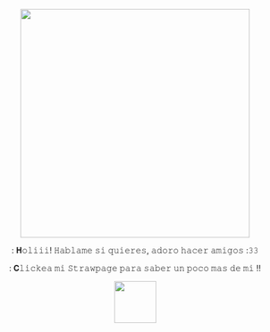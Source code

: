 <p align="center">
    <img width="410" src="https://pa1.aminoapps.com/6783/02e1d0547d4104d758573fbcc838f9b4f362d6e2_00.gif" alt="">
</p>

<p align="center">
: 𝐇𝚘𝚕𝚒𝚒𝚒! 𝙷𝚊𝚋𝚕𝚊𝚖𝚎 𝚜𝚒 𝚚𝚞𝚒𝚎𝚛𝚎𝚜, 𝚊𝚍𝚘𝚛𝚘 𝚑𝚊𝚌𝚎𝚛 𝚊𝚖𝚒𝚐𝚘𝚜 :𝟹𝟹<p>

<p align="center">
: 𝐂𝚕𝚒𝚌𝚔𝚎𝚊 𝚖𝚒 𝚂𝚝𝚛𝚊𝚠𝚙𝚊𝚐𝚎 𝚙𝚊𝚛𝚊 𝚜𝚊𝚋𝚎𝚛 𝚞𝚗 𝚙𝚘𝚌𝚘 𝚖𝚊𝚜 𝚍𝚎 𝚖𝚒 !!<p>

<p align="center">
    <img width="75" src="https://media.tenor.com/ch3B9VPdvhgAAAAM/fnafhs-owynn.gif" alt="">
